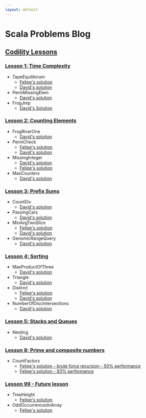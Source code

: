 ```yaml
---
layout: default
---
```

# Scala Problems Blog

## [Codility Lessons](https://codility.com/programmers/lessons/)

### [Lesson 1: Time Complexity](https://codility.com/programmers/lessons/1)
- TapeEquilibrium
    - [Felipe's solution](https://codility.com/demo/results/demo8HMGGH-TPP/)
    - [David's solution](https://codility.com/demo/results/demoNVKCNY-SDT/)
- PermMissingElem
    - [David's solution](https://codility.com/demo/results/demo889TNH-7GZ/)
- FrogJmp
    - [David's Solution](https://codility.com/demo/results/demoNTSJ8K-VUU/)

### [Lesson 2: Counting Elements](https://codility.com/programmers/lessons/2)
- FrogRiverOne
    - [David's solution](https://codility.com/demo/results/demoZ9AN4M-94S/)
- PermCheck
    - [Felipe's solution](https://codility.com/demo/results/demoC7B3DN-3UN/)
    - [David's solution](https://codility.com/demo/results/demoE23UY4-HHX/)
- MissingInteger
    - [David's solution](https://codility.com/demo/results/demoUN36M4-YX8/)
    - [Felipe's solution](https://codility.com/demo/results/trainingD6V3CB-27F/)
- MaxCounters
    - [David's solution](https://codility.com/demo/results/demo7RX587-FRJ/)

### [Lesson 3: Prefix Sums](https://codility.com/programmers/lessons/3)
- CountDiv
    - [David's solution](https://codility.com/demo/results/demo4XHWB4-Q96/)
- PassingCars
    - [David's solution](https://codility.com/demo/results/demoMZMJRP-43V/)
- MinAvgTwoSlice
    - [Felipe's solution](https://codility.com/demo/results/demoSHZX7K-8T2/)
    - [David's solution](https://codility.com/demo/results/demoURFGSK-XUU/)
- GenomicRangeQuery
    - [David's solution](https://codility.com/demo/results/demo4YQNA7-XHE/)

### [Lesson 4: Sorting](https://codility.com/programmers/lessons/4)
- MaxProductOfThree
    - [David's solution](https://codility.com/demo/results/demoJ6F8K4-AJK/)
- Triangle
    - [David's solution](https://codility.com/demo/results/demoHJYR9N-WYH/)
- Distinct
    - [Felipe's solution](https://codility.com/demo/results/demoHBXM7Z-JDA/)
    - [David's solution](https://codility.com/demo/results/demoYK7AM6-Z2M/)
- NumberOfDiscIntersections
    - [David's solution](https://codility.com/demo/results/demoTTKS97-KGW/)

### [Lesson 5: Stacks and Queues](https://codility.com/demo/results/demo7BV87Q-J42/)
- Nesting
    - [David's solution](https://codility.com/demo/results/demo7BV87Q-J42/)

### [Lesson 8: Prime and composite numbers](https://codility.com/programmers/lessons/8)
- CountFactors
    - [Felipe's solution - brute force recursion - 50% performance](https://codility.com/demo/results/trainingNNCJ3R-PNA/)
    - [Felipe's solution - 83% performance](https://codility.com/demo/results/trainingM7CY7Q-X24/)

### [Lesson 99 - Future lesson](https://codility.com/programmers/lessons/14)
- TreeHeight
    - [Felipe's solution](https://codility.com/demo/results/training5TDVSB-YD5/)
- OddOccurrencesInArray
    - [Felipe's solution](https://codility.com/demo/results/training4SVDT2-YVP/)
